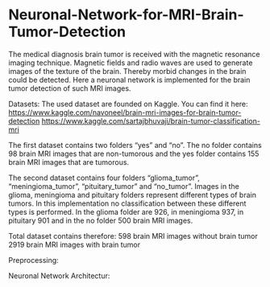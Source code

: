 # Neuronal-Network-for-MRI-Brain-Tumor-Detection

The medical diagnosis brain tumor is received with the magnetic resonance imaging technique. Magnetic fields and radio waves are used to generate images of the texture of the brain. Thereby morbid changes in the brain could be detected. 
Here a neuronal network is implemented for the brain tumor detection of such MRI images. 

Datasets:
The used dataset are founded on Kaggle. You can find it here:
https://www.kaggle.com/navoneel/brain-mri-images-for-brain-tumor-detection
https://www.kaggle.com/sartajbhuvaji/brain-tumor-classification-mri

The first dataset contains two folders “yes” and “no”. The no folder contains 98 brain MRI images that are non-tumorous and the yes folder contains 155 brain MRI images that are tumorous.

The second dataset contains four folders “glioma_tumor”, “meningioma_tumor”, “pituitary_tumor” and “no_tumor”. Images in the glioma, meningioma and pituitary folders represent different types of brain tumors. In this implementation no classification between these different types is performed. In the glioma folder are 926, in meningioma 937, in pituitary 901 and in the no folder 500 brain MRI images. 

Total dataset contains therefore:
598 brain MRI images without brain tumor
2919 brain MRI images with brain tumor

Preprocessing:


Neuronal Network Architectur:
